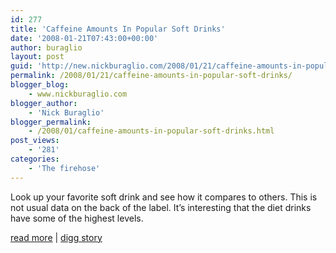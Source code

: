 ```yaml
---
id: 277
title: 'Caffeine Amounts In Popular Soft Drinks'
date: '2008-01-21T07:43:00+00:00'
author: buraglio
layout: post
guid: 'http://new.nickburaglio.com/2008/01/21/caffeine-amounts-in-popular-soft-drinks/'
permalink: /2008/01/21/caffeine-amounts-in-popular-soft-drinks/
blogger_blog:
    - www.nickburaglio.com
blogger_author:
    - 'Nick Buraglio'
blogger_permalink:
    - /2008/01/caffeine-amounts-in-popular-soft-drinks.html
post_views:
    - '281'
categories:
    - 'The firehose'
---
```


Look up your favorite soft drink and see how it compares to others. This is not usual data on the back of the label. It’s interesting that the diet drinks have some of the highest levels.

[read more](http://cheft.wordpress.com/2008/01/18/caffeine-content-in-popular-soft-drinks/) | [digg story](http://digg.com/food_drink/Caffeine_Amounts_In_Popular_Soft_Drinks)